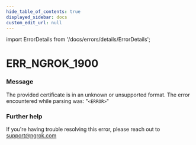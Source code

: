 ```yaml
---
hide_table_of_contents: true
displayed_sidebar: docs
custom_edit_url: null
---
```


import ErrorDetails from '/docs/errors/details/ErrorDetails';

# ERR_NGROK_1900

### Message
The provided certificate is in an unknown or unsupported format. The error encountered while parsing was: "`<ERROR>`"

### Further help
If you're having trouble resolving this error, please reach out to [support@ngrok.com](mailto:support@ngrok.com?subject=Help%20with%20ERR_NGROK_1900)

<ErrorDetails error='err_ngrok_1900' />
